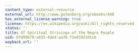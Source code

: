 ```yaml
---
content_type: external-resource
external_url: http://www.gutenberg.org/ebooks/408
has_external_license_warning: true
license: https://en.wikipedia.org/wiki/All_rights_reserved
status: ''
title: Of Spiritual Strivings of the Negro People
uid: 07d99670-a835-4ded-aa7b-f1e01023d1cb
wayback_url: ''
---
```

